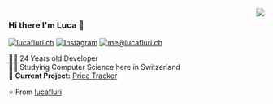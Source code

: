 <img align='right' src="https://github-readme-stats.vercel.app/api?username=lucafluri&show_icons=true">

### Hi there I'm Luca :lemon:

[![lucafluri.ch](https://img.shields.io/static/v1?label=lucafluri.ch&message=%20&color=yellow&logo=&style=flat-square&logoColor=white)](https://www.lucafluri.ch/)
[![Instagram](https://img.shields.io/static/v1?label=Instagram&message=%20&color=orange&logo=Instagram&style=flat-square&logoColor=white)](https://www.instagram.com/lucafluri/)
[![me@lucafluri.ch](https://img.shields.io/static/v1?label=me@lucafluri.ch&message=%20&color=red&logo=gmail&style=flat-square&logoColor=white)](mailto:me@lucafluri.ch)
  
  
👨‍💻 24 Years old Developer  
👨‍🎓 Studying Computer Science here in Switzerland  
🚧 **Current Project:** [Price Tracker](https://github.com/lucafluri/price_tracker)

⭐️ From [lucafluri](https://github.com/lucafluri)
